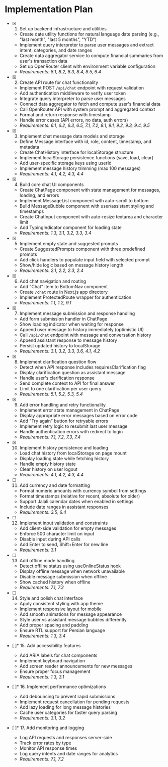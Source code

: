 # Implementation Plan

- [x] 1. Set up backend infrastructure and utilities
  - Create date utility functions for natural language date parsing (e.g., "last month", "last 5 months", "YTD")
  - Implement query interpreter to parse user messages and extract intent, categories, and date ranges
  - Create data aggregator service to compute financial summaries from user's transaction data
  - Set up OpenRouter client with environment variable configuration
  - _Requirements: 8.1, 8.2, 8.3, 8.4, 8.5, 6.4_

- [x] 2. Create API route for chat functionality
  - Implement POST `/api/chat` endpoint with request validation
  - Add authentication middleware to verify user token
  - Integrate query interpreter to parse user messages
  - Connect data aggregator to fetch and compute user's financial data
  - Call OpenRouter API with system prompt and aggregated context
  - Format and return response with timestamp
  - Handle error cases (API errors, no data, auth errors)
  - _Requirements: 6.1, 6.2, 6.3, 6.5, 7.1, 7.2, 8.1, 9.1, 9.2, 9.3, 9.4, 9.5_

- [x] 3. Implement chat message data models and storage
  - Define Message interface with id, role, content, timestamp, and metadata
  - Create ChatHistory interface for localStorage structure
  - Implement localStorage persistence functions (save, load, clear)
  - Add user-specific storage keys using userId
  - Implement message history trimming (max 100 messages)
  - _Requirements: 4.1, 4.2, 4.3, 4.4_

- [x] 4. Build core chat UI components
  - Create ChatPage component with state management for messages, loading, and errors
  - Implement MessageList component with auto-scroll to bottom
  - Build MessageBubble component with user/assistant styling and timestamps
  - Create ChatInput component with auto-resize textarea and character limit
  - Add TypingIndicator component for loading state
  - _Requirements: 1.3, 3.1, 3.2, 3.3, 3.4_

- [x] 5. Implement empty state and suggested prompts
  - Create SuggestedPrompts component with three predefined prompts
  - Add click handlers to populate input field with selected prompt
  - Show/hide logic based on message history length
  - _Requirements: 2.1, 2.2, 2.3, 2.4_

- [x] 6. Add chat navigation and routing
  - Add "Chat" item to BottomNav component
  - Create `/chat` route in Next.js app directory
  - Implement ProtectedRoute wrapper for authentication
  - _Requirements: 1.1, 1.2, 9.1_

- [x] 7. Implement message submission and response handling
  - Add form submission handler in ChatPage
  - Show loading indicator when waiting for response
  - Append user message to history immediately (optimistic UI)
  - Call `/api/chat` endpoint with message and conversation history
  - Append assistant response to message history
  - Persist updated history to localStorage
  - _Requirements: 3.1, 3.2, 3.3, 3.6, 4.1, 4.2_

- [x] 8. Implement clarification question flow
  - Detect when API response includes requiresClarification flag
  - Display clarification question as assistant message
  - Handle user's clarification response
  - Send complete context to API for final answer
  - Limit to one clarification per user query
  - _Requirements: 5.1, 5.2, 5.3, 5.4_

- [x] 9. Add error handling and retry functionality
  - Implement error state management in ChatPage
  - Display appropriate error messages based on error code
  - Add "Try again" button for retryable errors
  - Implement retry logic to resubmit last user message
  - Handle authentication errors with redirect to login
  - _Requirements: 7.1, 7.2, 7.3, 7.4_

- [x] 10. Implement history persistence and loading
  - Load chat history from localStorage on page mount
  - Display loading state while fetching history
  - Handle empty history state
  - Clear history on user logout
  - _Requirements: 4.1, 4.2, 4.3, 4.4_

- [ ] 11. Add currency and date formatting
  - Format numeric amounts with currency symbol from settings
  - Format timestamps (relative for recent, absolute for older)
  - Support Jalali calendar dates when enabled in settings
  - Include date ranges in assistant responses
  - _Requirements: 3.5, 6.4_

- [ ] 12. Implement input validation and constraints
  - Add client-side validation for empty messages
  - Enforce 500 character limit on input
  - Disable input during API calls
  - Add Enter to send, Shift+Enter for new line
  - _Requirements: 3.1_

- [ ] 13. Add offline mode handling
  - Detect offline status using useOnlineStatus hook
  - Display offline message when network unavailable
  - Disable message submission when offline
  - Show cached history when offline
  - _Requirements: 7.1, 7.2_

- [ ] 14. Style and polish chat interface
  - Apply consistent styling with app theme
  - Implement responsive layout for mobile
  - Add smooth animations for message appearance
  - Style user vs assistant message bubbles differently
  - Add proper spacing and padding
  - Ensure RTL support for Persian language
  - _Requirements: 1.3, 3.4_

- [ ]* 15. Add accessibility features
  - Add ARIA labels for chat components
  - Implement keyboard navigation
  - Add screen reader announcements for new messages
  - Ensure proper focus management
  - _Requirements: 1.3, 3.1_

- [ ]* 16. Implement performance optimizations
  - Add debouncing to prevent rapid submissions
  - Implement request cancellation for pending requests
  - Add lazy loading for long message histories
  - Cache user categories for faster query parsing
  - _Requirements: 3.1, 3.2_

- [ ]* 17. Add monitoring and logging
  - Log API requests and responses server-side
  - Track error rates by type
  - Monitor API response times
  - Log query intents and date ranges for analytics
  - _Requirements: 7.1, 7.2_
